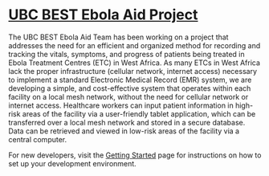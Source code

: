 # [UBC BEST Ebola Aid Project](http://best.ece.ubc.ca/team/ebola-aid/)
The UBC BEST Ebola Aid Team has been working on a project that addresses the need for an efficient and organized method for recording and tracking the vitals, symptoms, and progress of patients being treated in Ebola Treatment Centres (ETC) in West Africa. As many ETCs in West Africa lack the proper infrastructure (cellular network, internet access) necessary to implement a standard Electronic Medical Record (EMR) system, we are developing a simple, and cost-effective system that operates within each facility on a local mesh network, without the need for cellular network or internet access. Healthcare workers can input patient information in high-risk areas of the facility via a user-friendly tablet application, which can be transferred over a local mesh network and stored in a secure database. Data can be retrieved and viewed in low-risk areas of the facility via a central computer.

For new developers, visit the [Getting Started](https://github.com/UBC-BEST-Ebola/ebola-aid/blob/master/GettingStarted.md) page for instructions on how to set up your development environment.
